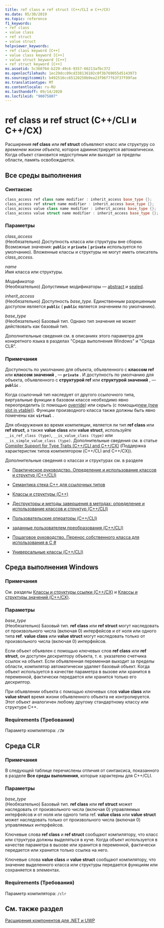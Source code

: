 ```yaml
---
title: ref class и ref struct (C++/CLI и C++/CX)
ms.date: 05/30/2019
ms.topic: reference
f1_keywords:
- ref class
- value class
- ref struct
- value struct
helpviewer_keywords:
- ref class keyword [C++]
- value class keyword [C++]
- value struct keyword [C++]
- ref struct keyword [C++]
ms.assetid: 5c360764-b229-49c6-9357-66213afbc372
ms.openlocfilehash: 1ec29dcc09cd338136102c0f3b769055d5143973
ms.sourcegitcommit: b492516cc65120250b9ea23f96f7f63f37f99fae
ms.translationtype: MT
ms.contentlocale: ru-RU
ms.lasthandoff: 09/14/2020
ms.locfileid: "90075807"
---
```

# <a name="ref-class-and-ref-struct--ccli-and-ccx"></a>ref class и ref struct (C++/CLI и C++/CX)

Расширения **ref class** или **ref struct** объявляют класс или структуру со *временем жизни объекта*, которое администрируется автоматически. Когда объект становится недоступным или выходит за пределы области, память освобождается.

## <a name="all-runtimes"></a>Все среды выполнения

### <a name="syntax"></a>Синтаксис

```cpp
class_access ref class name modifier : inherit_access base_type {};
class_access ref struct name modifier : inherit_access base_type {};
class_access value class name modifier : inherit_access base_type {};
class_access value struct name modifier : inherit_access base_type {};
```

### <a name="parameters"></a>Параметры

*class_access*<br/>
(Необязательно) Доступность класса или структуры вне сборки. Возможные значения: **`public`** и **`private`** ( **`private`** используется по умолчанию). Вложенные классы и структуры не могут иметь описатель *class_access*.

*name*<br/>
Имя класса или структуры.

*Модификатор*<br/>
(Необязательно) Допустимые модификаторы — [abstract](abstract-cpp-component-extensions.md) и [sealed](sealed-cpp-component-extensions.md).

*inherit_access*<br/>
(Необязательно) Доступность *base_type*. Единственным разрешенным доступом является **`public`** ( **`public`** является значением по умолчанию).

*base_type*<br/>
(Необязательно) Базовый тип. Однако тип значения не может действовать как базовый тип.

Дополнительные сведения см. в описаниях этого параметра для конкретного языка в разделах "Среда выполнения Windows" и "Среда CLR".

### <a name="remarks"></a>Примечания

Доступность по умолчанию для объекта, объявленного с **классом ref** или **классом значений** , — **`private`** . И доступность по умолчанию для объекта, объявленного с **структурой ref** или **структурой значений** , — **`public`** .

Когда ссылочный тип наследует от другого ссылочного типа, виртуальные функции в базовом классе необходимо явно переопределить (с помощью [override](override-cpp-component-extensions.md)) или скрыть (с помощью[new (new slot in vtable)](new-new-slot-in-vtable-cpp-component-extensions.md)). Функции производного класса также должны быть явно помечены как **`virtual`** .

Для обнаружения во время компиляции, является ли тип **ref class** или **ref struct**, а также **value class** или **value struct**, используйте `__is_ref_class (type)`, `__is_value_class (type)` или `__is_simple_value_class (type)`. Дополнительные сведения см. в статье [Compiler Support for Type Traits (C++/CLI and C++/CX)](compiler-support-for-type-traits-cpp-component-extensions.md) (Поддержка характеристик типов компилятором (C++/CLI and C++/CX)).

Дополнительные сведения о классах и структурах см. в разделе

- [Практическое руководство. Определение и использование классов и структур (C++/CLI)](../dotnet/how-to-define-and-consume-classes-and-structs-cpp-cli.md)

- [Семантика стека C++ для ссылочных типов](../dotnet/cpp-stack-semantics-for-reference-types.md)

- [Классы и структуры (C++)](../cpp/classes-and-structs-cpp.md)

- [Деструкторы и методы завершения в методах: определение и использование классов и структур (C++/CLI)](../dotnet/how-to-define-and-consume-classes-and-structs-cpp-cli.md#BKMK_Destructors_and_finalizers)

- [Пользовательские операторы (C++/CLI)](../dotnet/user-defined-operators-cpp-cli.md)

- [заданные пользователем преобразования (C++/CLI)](../dotnet/user-defined-conversions-cpp-cli.md)

- [Пошаговое руководство. Перенос собственного класса для использования в C #](../dotnet/how-to-wrap-native-class-for-use-by-csharp.md)

- [Универсальные классы (C++/CLI)](generic-classes-cpp-cli.md)

## <a name="windows-runtime"></a>Среда выполнения Windows

### <a name="remarks"></a>Примечания

См. разделы [Классы и структуры ссылки (C++/CX)](../cppcx/ref-classes-and-structs-c-cx.md) и [Классы и структуры значений (C++/CX)](../cppcx/value-classes-and-structs-c-cx.md).

### <a name="parameters"></a>Параметры

*base_type*<br/>
(Необязательно) Базовый тип. **ref class** или **ref struct** могут наследовать от произвольного числа (включая 0) интерфейсов и от ноля или одного типа **ref**. **value class** или **value struct** могут наследовать только от произвольного числа (включая 0) интерфейсов.

Если объект объявлен с помощью ключевых слов **ref class** или **ref struct**, он доступен дескриптору объекта, т. е. указателю счетчика ссылок на объект. Если объявленная переменная выходит за пределы области, компилятор автоматически удаляет базовый объект. Когда объект используется в качестве параметра в вызове или хранится в переменной, фактически передается или хранится только его дескриптор.

При объявлении объекта с помощью ключевых слов **value class** или **value struct** время жизни объявленного объекта не контролируется. Этот объект аналогичен любому другому стандартному классу или структуре C++.

### <a name="requirements"></a>Requirements (Требования)

Параметр компилятора: `/ZW`

## <a name="common-language-runtime"></a>Среда CLR

### <a name="remarks"></a>Примечания

В следующей таблице перечислены отличия от синтаксиса, показанного в разделе **Все среды выполнения**, которые характерны для C++/CLI.

### <a name="parameters"></a>Параметры

*base_type*<br/>
(Необязательно) Базовый тип. **ref class** или **ref struct** может наследовать от произвольного числа (включая 0) управляемых интерфейсов и от ноля или одного типа ref. **value class** или **value struct** может наследовать только от произвольного числа (включая 0) управляемых интерфейсов.

Ключевые слова **ref class** и **ref struct** сообщают компилятору, что класс или структура должны выделяться в куче. Когда объект используется в качестве параметра в вызове или хранится в переменной, фактически передается или хранится только ссылка на него.

Ключевые слова **value class** и **value struct** сообщают компилятору, что значение выделенного класса или структуры передается функциям или сохраняется в элементах.

### <a name="requirements"></a>Requirements (Требования)

Параметр компилятора: `/clr`

## <a name="see-also"></a>См. также раздел

[Расширения компонентов для .NET и UWP](component-extensions-for-runtime-platforms.md)
